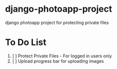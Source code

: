# django-photoapp-project
django photoapp project for protecting private files

# To Do List

 1. [ ] Protect Private Files - For logged in users only 
 2. [ ] Upload progress bar for uploading images
